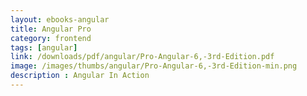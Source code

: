 ```yaml
---
layout: ebooks-angular
title: Angular Pro 
category: frontend
tags: [angular]
link: /downloads/pdf/angular/Pro-Angular-6,-3rd-Edition.pdf 
image: /images/thumbs/angular/Pro-Angular-6,-3rd-Edition-min.png
description : Angular In Action 
---
```












